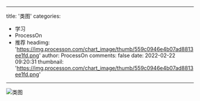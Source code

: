 
---
title: '类图'
categories: 
 - 学习
 - ProcessOn
 - 推荐
headimg: 'https://img.processon.com/chart_image/thumb/559c0946e4b07ad8813ee1fd.png'
author: ProcessOn
comments: false
date: 2022-02-22 09:20:31
thumbnail: 'https://img.processon.com/chart_image/thumb/559c0946e4b07ad8813ee1fd.png'
---

<div>   
<img class="thumb" alt="类图" src="https://img.processon.com/chart_image/thumb/559c0946e4b07ad8813ee1fd.png" referrerpolicy="no-referrer">
<p></p>  
</div>
            